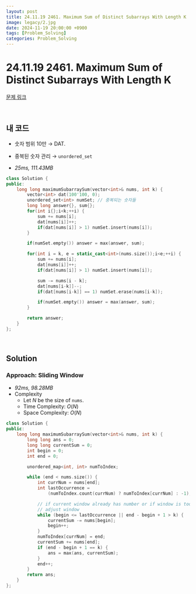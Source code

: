 ```yaml
---
layout: post
title: 24.11.19 2461. Maximum Sum of Distinct Subarrays With Length K
image: legacy/2.jpg
date: 2024-11-19 20:00:00 +0900
tags: [Problem_Solving]
categories: Problem_Solving
---
```


# 24.11.19 2461. Maximum Sum of Distinct Subarrays With Length K
[문제 링크](https://leetcode.com/problems/maximum-sum-of-distinct-subarrays-with-length-k/description/)

<br/>

## 내 코드
- 숫자 범위 10만 $\rightarrow$ DAT.
- 중복된 숫자 관리 $\rightarrow$ `unordered_set`


- *25ms, 111.43MB*
```cpp
class Solution {
public:
    long long maximumSubarraySum(vector<int>& nums, int k) {
        vector<int> dat(100'100, 0);
        unordered_set<int> numSet; // 중복되는 숫자들
        long long answer{}, sum{};
        for(int i{};i<k;++i) {
            sum += nums[i];
            dat[nums[i]]++;
            if(dat[nums[i]] > 1) numSet.insert(nums[i]);
        }

        if(numSet.empty()) answer = max(answer, sum);

        for(int i = k, e = static_cast<int>(nums.size());i<e;++i) {
            sum += nums[i];
            dat[nums[i]]++;
            if(dat[nums[i]] > 1) numSet.insert(nums[i]);

            sum -= nums[i - k];
            dat[nums[i-k]]--;
            if(dat[nums[i-k]] == 1) numSet.erase(nums[i-k]);

            if(numSet.empty()) answer = max(answer, sum);
        }

        return answer;
    }
};
```

<br/>

## Solution

### Approach: Sliding Window
- *92ms, 98.28MB*
- Complexity
  - Let $N$ be the size of `nums`.
  - Time Complexity: $O(N)$
  - Space Complexity: $O(N)$

```cpp
class Solution {
public:
    long long maximumSubarraySum(vector<int>& nums, int k) {
        long long ans = 0;
        long long currentSum = 0;
        int begin = 0;
        int end = 0;

        unordered_map<int, int> numToIndex;

        while (end < nums.size()) {
            int currNum = nums[end];
            int lastOccurrence =
                (numToIndex.count(currNum) ? numToIndex[currNum] : -1);

            // if current window already has number or if window is too big,
            // adjust window
            while (begin <= lastOccurrence || end - begin + 1 > k) {
                currentSum -= nums[begin];
                begin++;
            }
            numToIndex[currNum] = end;
            currentSum += nums[end];
            if (end - begin + 1 == k) {
                ans = max(ans, currentSum);
            }
            end++;
        }
        return ans;
    }
};
```
<br/>
